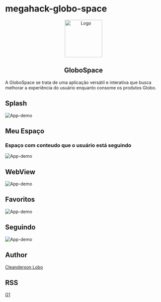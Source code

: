 # megahack-globo-space
<p align="center">
  <a href="https://github.com/cleandersonlobo/megahack-globo-space/">
    <img src="./screenshot/icon.png" alt="Logo" width=120 height=120>
  </a>
  <h2 align="center">
   <b>GloboSpace</b>
  </h2>
  </p>
  <p>
  A GloboSpace se trata de uma aplicação versátil e interativa que busca melhorar a experiência do usuário enquanto consome os produtos Globo.
  </p>
  <p>
</p>

##  **Splash**

![App-demo](./screenshot/tela1.jpg)

##  **Meu Espaço**
### Espaço com conteudo que o usuário está seguindo

![App-demo](./screenshot/meu-espaco.jpg)

##  **WebView**

![App-demo](./screenshot/noticias.jpg)


##  **Favoritos**

![App-demo](./screenshot/favoritos.jpg)

##  **Seguindo**

![App-demo](./screenshot/seguindo.jpg)
 

## Author

[Cleanderson Lobo](mailto:cleandersonlobo@gmail.com)

## RSS

[G1](http://g1.globo.com/tecnologia/noticia/2012/11/siga-o-g1-por-rss.html)

